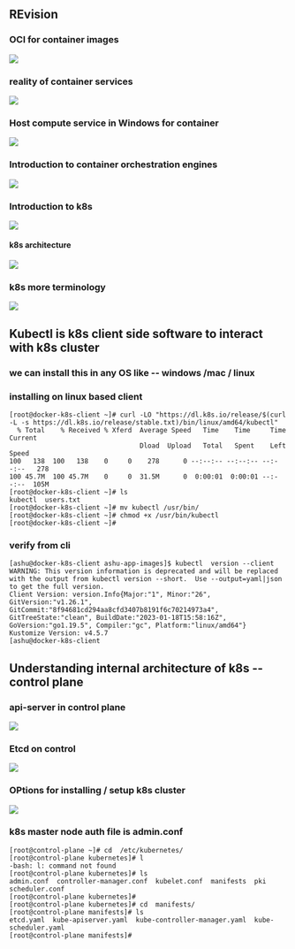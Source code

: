 ## REvision 

### OCI for container images

<img src="oci.png">

### reality of container services 

<img src="runc.png">

### Host compute service in Windows for container 

<img src="hcs.png">

### Introduction to container orchestration engines 

<img src="engine.png">

### Introduction to k8s 

<img src="k8s.png">

#### k8s architecture 

<img src="k8s-arch.png">

### k8s more terminology 

<img src="k8st.png">

## Kubectl is k8s client side software to interact with k8s cluster 

### we can install this in any OS like -- windows /mac / linux 

### installing on linux based client 

```
[root@docker-k8s-client ~]# curl -LO "https://dl.k8s.io/release/$(curl -L -s https://dl.k8s.io/release/stable.txt)/bin/linux/amd64/kubectl"
  % Total    % Received % Xferd  Average Speed   Time    Time     Time  Current
                                 Dload  Upload   Total   Spent    Left  Speed
100   138  100   138    0     0    278      0 --:--:-- --:--:-- --:--:--   278
100 45.7M  100 45.7M    0     0  31.5M      0  0:00:01  0:00:01 --:--:--  105M
[root@docker-k8s-client ~]# ls
kubectl  users.txt
[root@docker-k8s-client ~]# mv kubectl /usr/bin/
[root@docker-k8s-client ~]# chmod +x /usr/bin/kubectl 
[root@docker-k8s-client ~]# 

```

### verify from cli

```
[ashu@docker-k8s-client ashu-app-images]$ kubectl  version --client 
WARNING: This version information is deprecated and will be replaced with the output from kubectl version --short.  Use --output=yaml|json to get the full version.
Client Version: version.Info{Major:"1", Minor:"26", GitVersion:"v1.26.1", GitCommit:"8f94681cd294aa8cfd3407b8191f6c70214973a4", GitTreeState:"clean", BuildDate:"2023-01-18T15:58:16Z", GoVersion:"go1.19.5", Compiler:"gc", Platform:"linux/amd64"}
Kustomize Version: v4.5.7
[ashu@docker-k8s-client 
```

## Understanding internal architecture of k8s -- control plane 

### api-server in control plane 

<img src="apis.png">

### Etcd on control 

<img src="etcd.png">

### OPtions for installing / setup  k8s cluster 

<img src="setup.png">

### k8s master node auth file is admin.conf 

```
[root@control-plane ~]# cd  /etc/kubernetes/
[root@control-plane kubernetes]# l
-bash: l: command not found
[root@control-plane kubernetes]# ls
admin.conf  controller-manager.conf  kubelet.conf  manifests  pki  scheduler.conf
[root@control-plane kubernetes]# 
[root@control-plane kubernetes]# cd  manifests/
[root@control-plane manifests]# ls
etcd.yaml  kube-apiserver.yaml  kube-controller-manager.yaml  kube-scheduler.yaml
[root@control-plane manifests]# 


```





